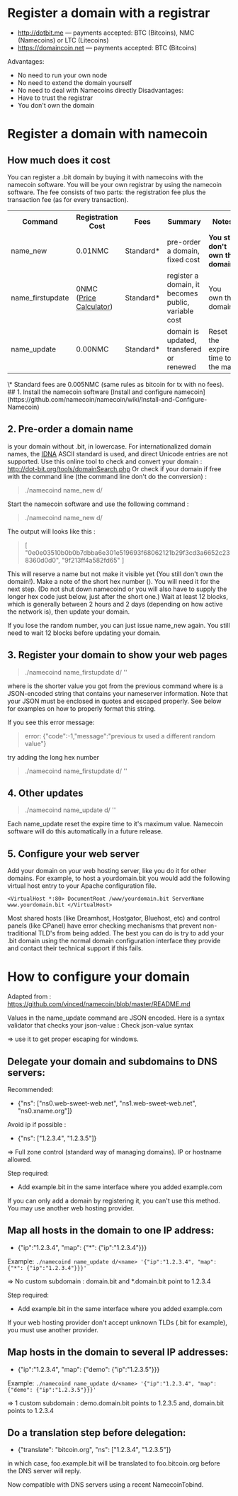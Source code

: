 # Register a domain with a registrar

* http://dotbit.me — payments accepted: BTC (Bitcoins), NMC (Namecoins) or LTC (Litecoins)
* https://domaincoin.net — payments accepted: BTC (Bitcoins)

Advantages:
* No need to run your own node
* No need to extend the domain yourself
* No need to deal with Namecoins directly
Disadvantages:
* Have to trust the registrar
* You don't own the domain

# Register a domain with namecoin
## How much does it cost
You can register a .bit domain by buying it with namecoins with the namecoin software. You will be your own registrar by using the namecoin software. The fee consists of two parts: the registration fee plus the transaction fee (as for every transaction).
<table>
<tr><th>Command</th><th>Registration Cost</th><th>Fees</th><th>Summary</th><th>Notes</th></tr>
<tr><td>name_new</td><td>0.01NMC</td><td>Standard*</td><td>pre-order a domain, fixed cost</td><td><strong>You still don't own the domain!</strong></td></tr>
<tr><td>name_firstupdate</td><td>0NMC (<a href="http://dot-bit.org/tools/domainCost.php">Price Calculator</a>)</td><td>Standard*</td><td>register a domain, it becomes public, variable cost</td><td>You own the domain!</td></tr>
<tr><td>name_update</td><td>0.00NMC</td><td>Standard*</td><td>domain is updated, transfered or renewed</td><td>Reset the expire time to the max</td></tr>
</table>
\* Standard fees are 0.005NMC (same rules as bitcoin for tx with no fees).
## 1. Install the namecoin software
[Install and configure namecoin](https://github.com/namecoin/namecoin/wiki/Install-and-Configure-Namecoin)

## 2. Pre-order a domain name
<name> is your domain without .bit, in lowercase. For internationalized domain names, the [IDNA](http://en.wikipedia.org/wiki/IDNA) ASCII standard is used, and direct Unicode entries are not supported.
Use this online tool to check and convert your domain : http://dot-bit.org/tools/domainSearch.php
Or check if your domain if free with the command line (the command line don't do the conversion) :
> ./namecoind name_new d/<name>

Start the namecoin software and use the following command :
> ./namecoind name_new d/<name>

The output will looks like this :
> [
>   "0e0e03510b0b0b7dbba6e301e519693f68062121b29f3cd3a6652c238360d0d0",
>   "9f213ff4a582fd65"
> ]

This will reserve a name but not make it visible yet (You still don't own the domain!). Make a note of the short hex number (<rand>). You will need it for the next step. (Do not shut down namecoind or you will also have to supply the longer hex code just below, just after the short one.) Wait at least 12 blocks, which is generally between 2 hours and 2 days (depending on how active the network is), then update your domain.

If you lose the random number, you can just issue name_new again. You still need to wait 12 blocks before updating your domain.

## 3. Register your domain to show your web pages
> ./namecoind name_firstupdate d/<name> <rand> '<json-value>'

where <rand> is the shorter value you got from the previous command
where <json-value> is a JSON-encoded string that contains your nameserver information. Note that your JSON must be enclosed in quotes and escaped properly. See below for examples on how to properly format this string.

If you see this error message:

> error: {"code":-1,"message":"previous tx used a different random value"}

try adding the long hex number

> ./namecoind name_firstupdate d/<name> <rand> <longhex> '<json-value>'

## 4. Other updates
> ./namecoind name_update d/<name> '<json-value>'

Each name_update reset the expire time to it's maximum value. Namecoin software will do this automatically in a future release.

## 5. Configure your web server
Add your domain on your web hosting server, like you do it for other domains.
For example, to host a yourdomain.bit you would add the following virtual host entry to your Apache configuration file.

`<VirtualHost *:80>
       DocumentRoot /www/yourdomain.bit
       ServerName www.yourdomain.bit
</VirtualHost>`

Most shared hosts (like Dreamhost, Hostgator, Bluehost, etc) and control panels (like CPanel) have error checking mechanisms that prevent non-traditional TLD's from being added. The best you can do is try to add your .bit domain using the normal domain configuration interface they provide and contact their technical support if this fails.

# How to configure your domain

Adapted from : https://github.com/vinced/namecoin/blob/master/README.md

Values in the name_update command are JSON encoded. Here is a syntax validator that checks your json-value : Check json-value syntax

=> use it to get proper escaping for windows.

## Delegate your domain and subdomains to DNS servers:
Recommended:
* {"ns": ["ns0.web-sweet-web.net", "ns1.web-sweet-web.net", "ns0.xname.org"]}

Avoid ip if possible :
* {"ns": ["1.2.3.4", "1.2.3.5"]}

=> Full zone control (standard way of managing domains). IP or hostname allowed.

Step required:
* Add example.bit in the same interface where you added example.com

If you can only add a domain by registering it, you can't use this method. You may use another web hosting provider.

## Map all hosts in the domain to one IP address:
* {"ip":"1.2.3.4", "map": {"*": {"ip":"1.2.3.4"}}}

Example:
`./namecoind name_update d/<name> '{"ip":"1.2.3.4", "map": {"*": {"ip":"1.2.3.4"}}}'`

=> No custom subdomain : domain.bit and *.domain.bit point to 1.2.3.4

Step required:
* Add example.bit in the same interface where you added example.com

If your web hosting provider don't accept unknown TLDs (.bit for example), you must use another provider.

## Map hosts in the domain to several IP addresses:
* {"ip":"1.2.3.4", "map": {"demo": {"ip":"1.2.3.5"}}}

Example:
`./namecoind name_update d/<name> '{"ip":"1.2.3.4", "map": {"demo": {"ip":"1.2.3.5"}}}'`

=> 1 custom subdomain : demo.domain.bit points to 1.2.3.5 and, domain.bit points to 1.2.3.4

## Do a translation step before delegation:
* {"translate": "bitcoin.org", "ns": ["1.2.3.4", "1.2.3.5"]}

in which case, foo.example.bit will be translated to foo.bitcoin.org before the DNS server will reply.

Now compatible with DNS servers using a recent NamecoinTobind.
